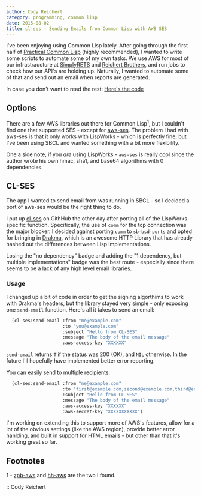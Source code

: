 ```yaml
---
author: Cody Reichert
category: programming, common lisp
date: 2015-08-02
title: cl-ses - Sending Emails from Common Lisp with AWS SES
---
```


I've been enjoying using Common Lisp lately. After going through the
first half of
[Practical Common Lisp](http://www.gigamonkeys.com/book/) (highly
recommended), I wanted to write some scripts to automate some of my
own tasks. We use AWS for most of our infrastraucture at
[SimplyRETS](https://simplyrets.com) and
[Reichert Brothers](http://reichertbrothers.com), and run jobs to
check how our API's are holding up. Naturally, I wanted to automate
some of that and send out an email when reports are generated.

In case you don't want to read the rest:
[Here's the code](https://github.com/CodyReichert/cl-ses)

## Options

There are a few AWS libraries out there for Common Lisp<sup>1</sup>, but I
couldn't find one that supported SES - except for
[aws-ses](http://www.obrezan.com/lisp/aws-ses/). The problem I had
with aws-ses is that it only works with LispWorks - which is perfectly
fine, but I've been using SBCL and wanted something with a bit more
flexibility.

One a side note, if you *are* using LispWorks - `aws-ses` is really
cool since the author wrote his own hmac, sha1, and base64 algorithms
with 0 dependencies.

## CL-SES

The app I wanted to send email from was running in SBCL - so I decided
a port of aws-ses would be the right thing to do.

I put up [cl-ses](https://github.com/CodyReichert/cl-ses) on GithHub
the other day after porting all of the LispWorks specific
function. Specifically, the use of `comm` for the tcp connection was
the major blocker. I decided against porting `comm` to `sb-bsd-ports`
and opted for bringing in [Drakma](http://weitz.de/drakma/), which is
an awesome HTTP Library that has already hashed out the differences
between Lisp implementations.

Losing the "no dependency" badge and adding the "1 dependency, but
multiple implementations" badge was the best route - especially since
there seems to be a lack of any high level email libraries.

### Usage

I changed up a bit of code in order to get the signing algorthims to
work with Drakma's headers, but the library stayed very simple - only
exposing one `send-email` function. Here's all it takes to send an
email:

```lisp
  (cl-ses:send-email :from "me@example.com"
                     :to "you@example.com"
                     :subject "Hello from CL-SES"
                     :message "The body of the email message"
                     :aws-access-key "XXXXXX"

```

`send-email` returns `T` if the status was 200 (OK), and `NIL`
otherwise. In the future I'll hopefully have implemented better
error reporting.

You can easily send to multiple recipients:

```lisp
  (cl-ses:send-email :from "me@example.com"
                     :to "first@example.com,second@example.com,third@example.com"
                     :subject "Hello from CL-SES"
                     :message "The body of the email message"
                     :aws-access-key "XXXXXX"
                     :aws-secret-key "XXXXXXXXXXX")
```

I'm working on extending this to support more of AWS's features, allow
for a lot of the obvious settings (like the AWS region), provide
better error hanlding, and built in support for HTML emails - but
other than that it's working great so far.

## Footnotes

1 - [zpb-aws](https://github.com/xach/zpb-aws) and
[hh-aws](https://github.com/hargettp/hh-aws) are the two I found.


:: Cody Reichert
